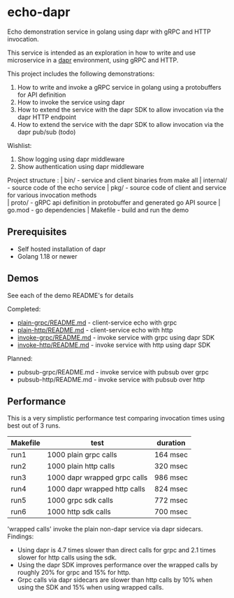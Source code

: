 # echo-dapr

Echo demonstration service in golang using dapr with gRPC and HTTP invocation.

This service is intended as an exploration in how to write and use microservice in a [dapr](https://docs.dapr.io/) environment, using gRPC and HTTP.

This project includes the following demonstrations:

1. How to write and invoke a gRPC service in golang using a protobuffers for API definition
2. How to invoke the service using dapr
3. How to extend the service with the dapr SDK to allow invocation via the dapr HTTP endpoint
4. How to extend the service with the dapr SDK to allow invocation via the dapr pub/sub (todo)

Wishlist:

1. Show logging using dapr middleware
2. Show authentication using dapr middleware

Project structure :
| bin/ - service and client binaries from make all
| internal/ - source code of the echo service
| pkg/ - source code of client and service for various invocation methods  
| proto/ - gRPC api definition in protobuffer and generated go API source
| go.mod - go dependencies
| Makefile - build and run the demo

## Prerequisites

* Self hosted installation of dapr
* Golang 1.18 or newer

## Demos

See each of the demo README's for details

Completed:

* [plain-grpc/README.md](pkg/plain-grpc/README.md) - client-service echo with grpc
* [plain-http/README.md](pkg/plain-http/README.md) - client-service echo with http
* [invoke-grpc/README.md](pkg/invoke-grpc/README.md) - invoke service with grpc using dapr SDK
* [invoke-http/README.md](pkg/invoke-http/README.md) - invoke service with http using dapr SDK

Planned:

* pubsub-grpc/README.md - invoke service with pubsub over grpc
* pubsub-http/README.md - invoke service with pubsub over http

## Performance

This is a very simplistic performance test comparing invocation times using best out of 3 runs.

| Makefile | test                         | duration  |
|----------|------------------------------|-----------|
| run1     | 1000 plain grpc calls        | 164 msec  |
| run2     | 1000 plain http calls        | 320 msec  |
| run3     | 1000 dapr wrapped grpc calls | 986 msec  |
| run4     | 1000 dapr wrapped http calls | 824 msec  |
| run5     | 1000 grpc sdk calls          | 772 msec  |
| run6     | 1000 http sdk calls          | 700 msec  |

'wrapped calls' invoke the plain non-dapr service via dapr sidecars.
Findings:

* Using dapr is 4.7 times slower than direct calls for grpc and 2.1 times slower for http calls using the sdk.
* Using the dapr SDK improves performance over the wrapped calls by roughly 20% for grpc and 15% for http.
* Grpc calls via dapr sidecars are slower than http calls by 10% when using the SDK and 15% when using wrapped calls.
